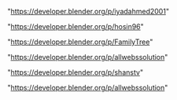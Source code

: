 "https://developer.blender.org/p/iyadahmed2001"

"https://developer.blender.org/p/hosin96"

"https://developer.blender.org/p/FamilyTree"

"https://developer.blender.org/p/allwebssolution"

"https://developer.blender.org/p/shanstv"

 
"https://developer.blender.org/p/allwebssolution"


 
